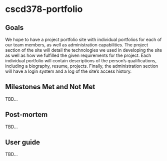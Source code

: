 # cscd378-portfolio

## Goals

We hope to have a project portfolio site with individual portfolios for each of our team members, as well as administration capabilities. The project section of the site will detail the technologies we used in developing the site as well as how we fulfilled the given requirements for the project. Each individual portfolio will contain descriptions of the person’s qualifications, including a biography, resume, projects. Finally, the administration section will have a login system and a log of the site’s access history.

## Milestones Met and Not Met
TBD…

## Post-mortem
TBD…

## User guide
TBD...
